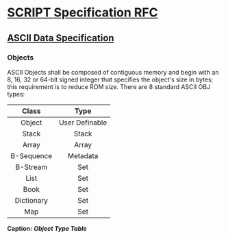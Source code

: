 # [SCRIPT Specification RFC](../readme.md)

## [ASCII Data Specification](readme.md)

### Objects

ASCII Objects shall be composed of contiguous memory and begin with an 8, 16, 32 or 64-bit signed integer that specifies the object's size in bytes; this requirement is to reduce ROM size. There are 8 standard ASCII OBJ types:

|     Class       |      Type      |
|:---------------:|:--------------:|
|    Object       | User Definable |
|     Stack       |      Stack     |
|     Array       |      Array     |
|   B-Sequence    |     Metadata   |
|    B-Stream     |       Set      |
|      List       |       Set      |
|      Book       |       Set      |
|   Dictionary    |       Set      |
|      Map        |       Set      |

**Caption:** ***Object Type Table***